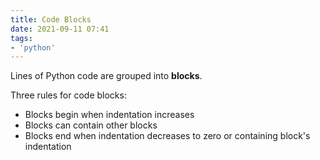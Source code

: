 ```yaml
---
title: Code Blocks
date: 2021-09-11 07:41
tags:
- 'python'
---
```


Lines of Python code are grouped into **blocks**.

Three rules for code blocks:

* Blocks begin when indentation increases
* Blocks can contain other blocks
* Blocks end when indentation decreases to zero or containing block's
  indentation
